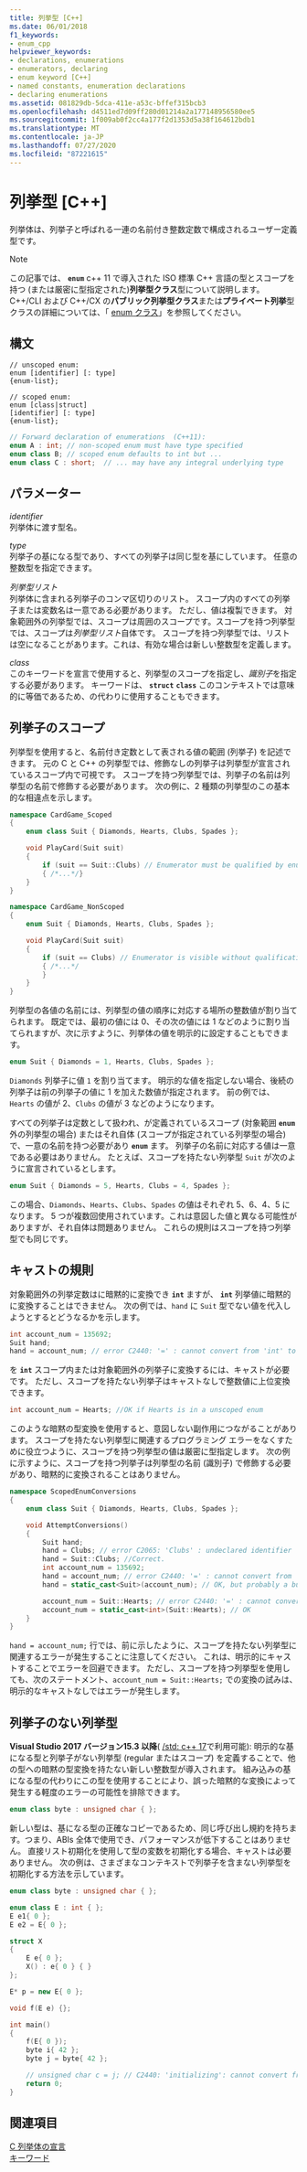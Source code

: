 ```yaml
---
title: 列挙型 [C++]
ms.date: 06/01/2018
f1_keywords:
- enum_cpp
helpviewer_keywords:
- declarations, enumerations
- enumerators, declaring
- enum keyword [C++]
- named constants, enumeration declarations
- declaring enumerations
ms.assetid: 081829db-5dca-411e-a53c-bffef315bcb3
ms.openlocfilehash: d4511ed7d09ff280d01214a2a177148956580ee5
ms.sourcegitcommit: 1f009ab0f2cc4a177f2d1353d5a38f164612bdb1
ms.translationtype: MT
ms.contentlocale: ja-JP
ms.lasthandoff: 07/27/2020
ms.locfileid: "87221615"
---
```

# <a name="enumerations-c"></a>列挙型 [C++]

列挙体は、列挙子と呼ばれる一連の名前付き整数定数で構成されるユーザー定義型です。

> [!NOTE]
> この記事では、 **`enum`** c++ 11 で導入された ISO 標準 C++ 言語の型とスコープを持つ (または厳密に型指定された)**列挙型クラス**型について説明します。 C++/CLI および C++/CX の**パブリック列挙型クラス**または**プライベート列挙**型クラスの詳細については、「 [enum クラス](../extensions/enum-class-cpp-component-extensions.md)」を参照してください。

## <a name="syntax"></a>構文

```
// unscoped enum:
enum [identifier] [: type]
{enum-list};

// scoped enum:
enum [class|struct]
[identifier] [: type]
{enum-list};
```

```cpp
// Forward declaration of enumerations  (C++11):
enum A : int; // non-scoped enum must have type specified
enum class B; // scoped enum defaults to int but ...
enum class C : short;  // ... may have any integral underlying type
```

## <a name="parameters"></a>パラメーター

*identifier*<br/>
列挙体に渡す型名。

*type*<br/>
列挙子の基になる型であり、すべての列挙子は同じ型を基にしています。 任意の整数型を指定できます。

*列挙型リスト*<br/>
列挙体に含まれる列挙子のコンマ区切りのリスト。 スコープ内のすべての列挙子または変数名は一意である必要があります。 ただし、値は複製できます。 対象範囲外の列挙型では、スコープは周囲のスコープです。スコープを持つ列挙型では、スコープは*列挙型リスト*自体です。  スコープを持つ列挙型では、リストは空になることがあります。これは、有効な場合は新しい整数型を定義します。

*class*<br/>
このキーワードを宣言で使用すると、列挙型のスコープを指定し、*識別子*を指定する必要があります。 キーワードは、 **`struct`** **`class`** このコンテキストでは意味的に等価であるため、の代わりに使用することもできます。

## <a name="enumerator-scope"></a>列挙子のスコープ

列挙型を使用すると、名前付き定数として表される値の範囲 (列挙子) を記述できます。 元の C と C++ の列挙型では、修飾なしの列挙子は列挙型が宣言されているスコープ内で可視です。 スコープを持つ列挙型では、列挙子の名前は列挙型の名前で修飾する必要があります。 次の例に、2 種類の列挙型のこの基本的な相違点を示します。

```cpp
namespace CardGame_Scoped
{
    enum class Suit { Diamonds, Hearts, Clubs, Spades };

    void PlayCard(Suit suit)
    {
        if (suit == Suit::Clubs) // Enumerator must be qualified by enum type
        { /*...*/}
    }
}

namespace CardGame_NonScoped
{
    enum Suit { Diamonds, Hearts, Clubs, Spades };

    void PlayCard(Suit suit)
    {
        if (suit == Clubs) // Enumerator is visible without qualification
        { /*...*/
        }
    }
}
```

列挙型の各値の名前には、列挙型の値の順序に対応する場所の整数値が割り当てられます。 既定では、最初の値には 0、その次の値には 1 などのように割り当てられますが、次に示すように、列挙体の値を明示的に設定することもできます。

```cpp
enum Suit { Diamonds = 1, Hearts, Clubs, Spades };
```

`Diamonds` 列挙子に値 `1` を割り当てます。 明示的な値を指定しない場合、後続の列挙子は前の列挙子の値に 1 を加えた数値が指定されます。 前の例では、`Hearts` の値が 2、`Clubs` の値が 3 などのようになります。

すべての列挙子は定数として扱われ、が定義されているスコープ (対象範囲 **`enum`** 外の列挙型の場合) またはそれ自体 (スコープが指定されている列挙型の場合) で、一意の名前を持つ必要があり **`enum`** ます。 列挙子の名前に対応する値は一意である必要はありません。 たとえば、スコープを持たない列挙型 `Suit` が次のように宣言されているとします。

```cpp
enum Suit { Diamonds = 5, Hearts, Clubs = 4, Spades };
```

この場合、`Diamonds`、`Hearts`、`Clubs`、`Spades` の値はそれぞれ 5、6、4、5 になります。 5 つが複数回使用されています。これは意図した値と異なる可能性がありますが、それ自体は問題ありません。 これらの規則はスコープを持つ列挙型でも同じです。

## <a name="casting-rules"></a>キャストの規則

対象範囲外の列挙定数はに暗黙的に変換でき **`int`** ますが、 **`int`** 列挙値に暗黙的に変換することはできません。 次の例では、`hand` に `Suit` 型でない値を代入しようとするとどうなるかを示します。

```cpp
int account_num = 135692;
Suit hand;
hand = account_num; // error C2440: '=' : cannot convert from 'int' to 'Suit'
```

を **`int`** スコープ内または対象範囲外の列挙子に変換するには、キャストが必要です。 ただし、スコープを持たない列挙子はキャストなしで整数値に上位変換できます。

```cpp
int account_num = Hearts; //OK if Hearts is in a unscoped enum
```

このような暗黙の型変換を使用すると、意図しない副作用につながることがあります。 スコープを持たない列挙型に関連するプログラミング エラーをなくすために役立つように、スコープを持つ列挙型の値は厳密に型指定します。 次の例に示すように、スコープを持つ列挙子は列挙型の名前 (識別子) で修飾する必要があり、暗黙的に変換されることはありません。

```cpp
namespace ScopedEnumConversions
{
    enum class Suit { Diamonds, Hearts, Clubs, Spades };

    void AttemptConversions()
    {
        Suit hand;
        hand = Clubs; // error C2065: 'Clubs' : undeclared identifier
        hand = Suit::Clubs; //Correct.
        int account_num = 135692;
        hand = account_num; // error C2440: '=' : cannot convert from 'int' to 'Suit'
        hand = static_cast<Suit>(account_num); // OK, but probably a bug!!!

        account_num = Suit::Hearts; // error C2440: '=' : cannot convert from 'Suit' to 'int'
        account_num = static_cast<int>(Suit::Hearts); // OK
    }
}
```

`hand = account_num;` 行では、前に示したように、スコープを持たない列挙型に関連するエラーが発生することに注意してください。 これは、明示的にキャストすることでエラーを回避できます。 ただし、スコープを持つ列挙型を使用しても、次のステートメント、`account_num = Suit::Hearts;` での変換の試みは、明示的なキャストなしではエラーが発生します。

## <a name="enums-with-no-enumerators"></a><a name="no_enumerators"></a>列挙子のない列挙型

**Visual Studio 2017 バージョン15.3 以降**( [/std: c++ 17](../build/reference/std-specify-language-standard-version.md)で利用可能): 明示的な基になる型と列挙子がない列挙型 (regular またはスコープ) を定義することで、他の型への暗黙の型変換を持たない新しい整数型が導入されます。 組み込みの基になる型の代わりにこの型を使用することにより、誤った暗黙的な変換によって発生する軽度のエラーの可能性を排除できます。

```cpp
enum class byte : unsigned char { };
```

新しい型は、基になる型の正確なコピーであるため、同じ呼び出し規約を持ちます。つまり、ABIs 全体で使用でき、パフォーマンスが低下することはありません。 直接リスト初期化を使用して型の変数を初期化する場合、キャストは必要ありません。 次の例は、さまざまなコンテキストで列挙子を含まない列挙型を初期化する方法を示しています。

```cpp
enum class byte : unsigned char { };

enum class E : int { };
E e1{ 0 };
E e2 = E{ 0 };

struct X
{
    E e{ 0 };
    X() : e{ 0 } { }
};

E* p = new E{ 0 };

void f(E e) {};

int main()
{
    f(E{ 0 });
    byte i{ 42 };
    byte j = byte{ 42 };

    // unsigned char c = j; // C2440: 'initializing': cannot convert from 'byte' to 'unsigned char'
    return 0;
}
```

## <a name="see-also"></a>関連項目

[C 列挙体の宣言](../c-language/c-enumeration-declarations.md)<br/>
[キーワード](../cpp/keywords-cpp.md)
